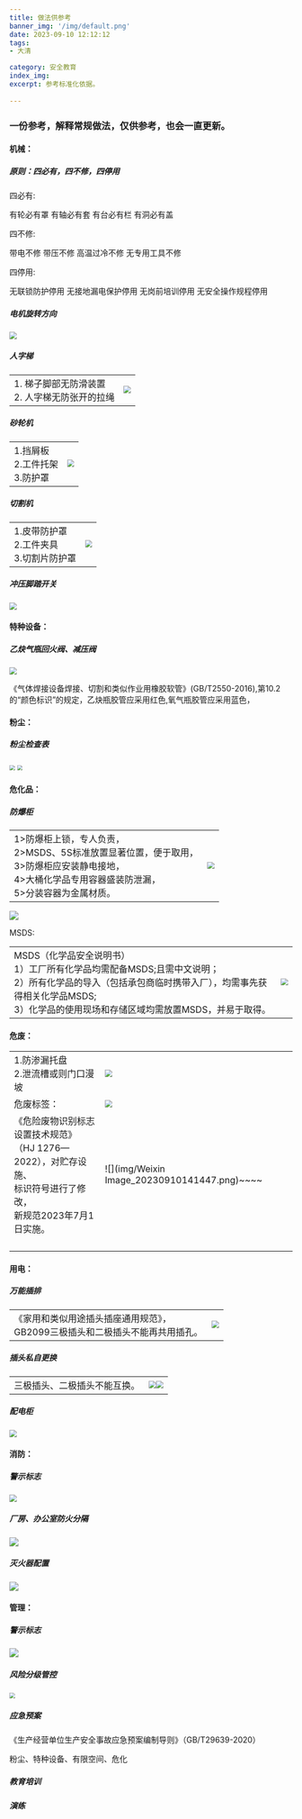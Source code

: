 ```yaml
---
title: 做法供参考
banner_img: '/img/default.png'
date: 2023-09-10 12:12:12
tags:
- 大清

category: 安全教育
index_img:
excerpt: 参考标准化依据。
 
---
```



### 一份参考，解释常规做法，仅供参考，也会一直更新。

#### 机械：

##### 原则：四必有，四不修，四停用

四必有:

有轮必有罩
有轴必有套
有台必有栏
有洞必有盖

四不修:

带电不修
带压不修
高温过冷不修
无专用工具不修

四停用:

无联锁防护停用
无接地漏电保护停用
无岗前培训停用
无安全操作规程停用

##### 电机旋转方向

<img src="img/sdasdkl6567567.jpg" style="zoom:80%;" />

##### 人字梯

|                                                   |                                                              |
| ------------------------------------------------- | ------------------------------------------------------------ |
| 1. 梯子脚部无防滑装置<br/>2. 人字梯无防张开的拉绳 | <img src="img/Weixin-Image_20230909213246.jpg" style="zoom:80%;" /> |



##### 砂轮机

|                                        |                                             |
| -------------------------------------- | ------------------------------------------- |
| 1.挡屑板<br />2.工件托架<br />3.防护罩 | <img src="img/slj.jpg" style="zoom:80%;" /> |

##### 切割机

|                                                  |                                             |
| ------------------------------------------------ | ------------------------------------------- |
| 1.皮带防护罩<br />2.工件夹具<br />3.切割片防护罩 | <img src="img/qgj.jpg" style="zoom:80%;" /> |

##### 冲压脚踏开关

<img src="img/jttkkkfger45345.jpg" style="zoom:80%;" />



#### 特种设备：

##### 乙炔气瓶回火阀、减压阀

<img src="img/Weixin-Image_20230909220045.jpg" style="zoom:80%;" />

 《气体焊接设备焊接、切割和类似作业用橡胶软管》(GB/T2550-2016),第10.2的“颜色标识”的规定，乙炔瓶胶管应采用红色,氧气瓶胶管应采用蓝色，

#### 粉尘：

##### 粉尘检查表

<img src="img/dfasfsdf345345.jpg" style="zoom:60%;" />

<img src="img/dfasfsdf3453452.jpg" style="zoom:60%;" />

#### 危化品：

##### 防爆柜

|                                                              |                                                              |
| ------------------------------------------------------------ | ------------------------------------------------------------ |
| 1>防爆柜上锁，专人负责，<br/>2>MSDS、5S标准放置显著位置，便于取用，<br/>3>防爆柜应安装静电接地，<br/>4>大桶化学品专用容器盛装防泄漏，<br/>5>分装容器为金属材质。 | <img src="img/Weixin-Image_20230909205333.jpg" style="zoom:80%;" /> |

![](img/0230910155628.jpg)

MSDS:

|                                                              |                                                       |
| ------------------------------------------------------------ | ----------------------------------------------------- |
| MSDS（化学品安全说明书）<br/>1）工厂所有化学品均需配备MSDS;且需中文说明；<br/>2）所有化学品的导入（包括承包商临时携带入厂），均需事先获得相关化学品MSDS;<br/>3）化学品的使用现场和存储区域均需放置MSDS，并易于取得。 | <img src="img/sdgd343777hhh.jpg" style="zoom:80%;" /> |



#### 危废：



|                                                              |                                                              |
| ------------------------------------------------------------ | ------------------------------------------------------------ |
| 1.防渗漏托盘<br />2.泄流槽或则门口漫坡                       | <img src="img/Weixin-Image_20230909204857.jpg" style="zoom:80%;" /> |
| 危废标签：                                                   | <img src="img/Weixin-Image_20230909205158.jpg" style="zoom:80%;" /> |
| 《危险废物识别标志设置技术规范》<br />（HJ 1276—2022），对贮存设施、<br />标识符号进行了修改，<br />新规范2023年7月1日实施。 | ![](img/Weixin Image_20230910141447.png)~~~~                 |
|                                                              |                                                              |
|                                                              |                                                              |
|                                                              |                                                              |
|                                                              |                                                              |



#### 用电：

##### 万能插排

|                                                              |                                                              |
| ------------------------------------------------------------ | ------------------------------------------------------------ |
| 《家用和类似用途插头插座通用规范》，<br />GB2099三极插头和二极插头不能再共用插孔。 | <img src="img/Weixin-Image_20230910142003.jpg" style="zoom:80%;" /> |

##### 插头私自更换

|                              |                                                              |
| ---------------------------- | ------------------------------------------------------------ |
| 三极插头、二极插头不能互换。 | <img src="img/452fsdrt343534534.jpg" style="zoom:80%;" /><img src="img/fgfrerebvnb78978.jpg" style="zoom:80%;" /> |

##### 配电柜

<img src="img/Weixin-Image_20230909214456.jpg" style="zoom:80%;" />

#### 消防：

##### 警示标志

<img src="img/xfjb2324234.jpg" style="zoom:80%;" />

##### 厂房、办公室防火分隔

![](img/eerer343426789k.jpg)

##### 灭火器配置

![](img/mhqg88545.jpg)

#### 管理：

##### 警示标志

![](img/dxffdse.jpg)

##### 风险分级管控

<img src="img/Weixin Screenshot_20230910152540.png" style="zoom:60%;" />

##### 应急预案

《生产经营单位生产安全事故应急预案编制导则》（GB/T29639-2020）

粉尘、特种设备、有限空间、危化

##### 教育培训



##### 演练



